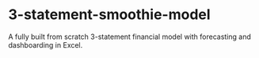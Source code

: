 # 3-statement-smoothie-model
A fully built from scratch 3-statement financial model with forecasting and dashboarding in Excel.
